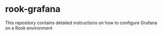 # rook-grafana
This repository contains detailed instructions on how to configure Grafana on a Rook environment 
